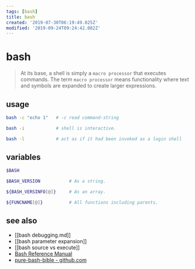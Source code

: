 ```yaml
---
tags: [bash]
title: bash
created: '2019-07-30T06:19:49.025Z'
modified: '2019-09-24T09:24:42.082Z'
---
```


# bash

> At its base, a shell is simply a `macro processor` that executes commands. The term `macro processor` means functionality where text and symbols are expanded to create larger expressions. 

## usage
```sh
bash -c "echo 1"   # -c read command-string

bash -i            # shell is interactive.

bash -l            # act as if it had been invoked as a login shell
```

## variables
```sh
$BASH

$BASH_VERSION           # As a string.

${BASH_VERSINFO[@]}     # As an array.

${FUNCNAME[@]}          # All functions including parents.
```

## see also
- [[bash debugging.md]]
- [[bash parameter expansion]]
- [[bash source vs execute]]
- [Bash Reference Manual](https://www.gnu.org/software/bash/manual/bash.html?#What-is-a-shell_003f)
- [pure-bash-bible - github.com](https://github.com/dylanaraps/pure-bash-bible)
